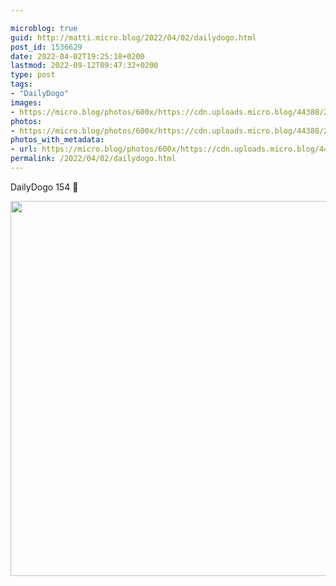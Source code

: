 ```yaml
---

microblog: true
guid: http://matti.micro.blog/2022/04/02/dailydogo.html
post_id: 1536629
date: 2022-04-02T19:25:18+0200
lastmod: 2022-09-12T09:47:32+0200
type: post
tags:
- "DailyDogo"
images:
- https://micro.blog/photos/600x/https://cdn.uploads.micro.blog/44388/2022/4d95f4721a.jpg
photos:
- https://micro.blog/photos/600x/https://cdn.uploads.micro.blog/44388/2022/4d95f4721a.jpg
photos_with_metadata:
- url: https://micro.blog/photos/600x/https://cdn.uploads.micro.blog/44388/2022/4d95f4721a.jpg
permalink: /2022/04/02/dailydogo.html
---
```

DailyDogo 154 🐶

<img src="/media/uploads/2022/4d95f4721a.jpg" width="600" height="600" alt="" />
